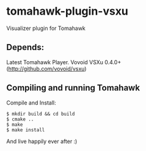 tomahawk-plugin-vsxu
====================

Visualizer plugin for Tomahawk

Depends:
--------

Latest Tomahawk Player.
Vovoid VSXu 0.4.0+ (http://github.com/vovoid/vsxu)


Compiling and running Tomahawk
------------------------------

Compile and Install:

    $ mkdir build && cd build
    $ cmake ..
    $ make
    $ make install

And live happily ever after :)
